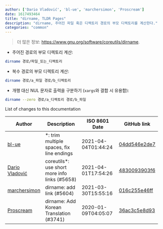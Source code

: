 ```yaml
---
author: ['Dario Vladović', 'bl-ue', 'marchersimon', 'Proscream']
date: 1617493464
title: "dirname, TLDR Pages"
description: "dirname, 주어진 파일 혹은 디렉토리 경로의 부모 디렉토리를 계산한다."
categories: "common"
---
```

> 더 많은 정보: <https://www.gnu.org/software/coreutils/dirname>.

- 주어진 경로의 부모 디렉토리 계산:

```bash
dirname 경로/파일_또는_디렉토리
```

- 복수 경로의 부모 디렉토리 계산:

```bash
dirname 경로/a_파일 경로/b_디렉토리
```

- 개행 대신 NUL 문자로 출력을 구분하기 (`xargs`와 결합 시 유용함):

```bash
dirname --zero 경로/a_디렉토리 경로/b_파일
```
List of changes to this documentation


Author | Description | ISO 8601 Date | GitHub link
------|-----|-----|-----
[bl-ue](mailto:54780737+bl-ue@users.noreply.github.com) | *: trim multiple spaces, fix line endings | 2021-04-04T01:44:24 | [04dd546e2de7](https://github.com/tldr-pages/tldr/commit/04dd546e2de7f59f40a867acca6f46b0dc8ea9b4)
[Dario Vladović](mailto:d.vladimyr@gmail.com) | coreutils*: use short more info links (#5658) | 2021-04-01T17:54:26 | [4830093903f6](https://github.com/tldr-pages/tldr/commit/4830093903f66ccf3ebbc2ecf477286e45edac59)
[marchersimon](mailto:50295997+marchersimon@users.noreply.github.com) | dirname: add link (#5604) | 2021-03-30T15:55:16 | [016c255e46ff](https://github.com/tldr-pages/tldr/commit/016c255e46ff9a07e2a8bf279a039cb6cfddfdb8)
[Proscream](mailto:proscream@naver.com) | dirname: Add Korean Translation (#3741) | 2020-01-09T04:05:07 | [36ac3c5e8d93](https://github.com/tldr-pages/tldr/commit/36ac3c5e8d931093fd0794fa7868819a966c7848)


